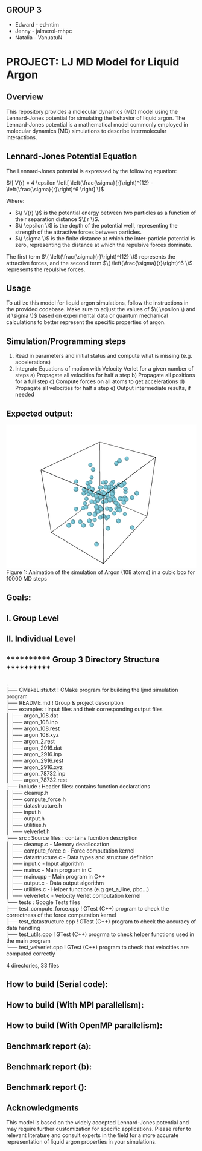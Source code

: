 ## GROUP 3
- Edward  -  ed-ntim
- Jenny   -  jalmerol-mhpc
- Natalia -  VanuatuN 

# PROJECT:  LJ MD Model for Liquid Argon

## Overview

This repository provides a molecular dynamics (MD) model using the Lennard-Jones potential 
for simulating the behavior of liquid argon. The Lennard-Jones potential is a mathematical 
model commonly employed in molecular dynamics (MD) simulations to describe intermolecular interactions.

## Lennard-Jones Potential Equation

The Lennard-Jones potential is expressed by the following equation:

$\[ V(r) = 4 \epsilon \left[ \left(\frac{\sigma}{r}\right)^{12} - \left(\frac{\sigma}{r}\right)^6 \right] \]$

Where:
- $\( V(r) \)$ is the potential energy between two particles as a function of their separation distance $\( r \)$.
- $\( \epsilon \)$ is the depth of the potential well, representing the strength of the attractive forces between particles.
- $\( \sigma \)$ is the finite distance at which the inter-particle potential is zero, representing the distance at which 
the repulsive forces dominate.

The first term $\( \left(\frac{\sigma}{r}\right)^{12} \)$ represents the attractive forces, 
and the second term $\( \left(\frac{\sigma}{r}\right)^6 \)$ represents the repulsive forces.

## Usage

To utilize this model for liquid argon simulations, follow the instructions in the provided codebase. 
Make sure to adjust the values of $\( \epsilon \) and \( \sigma \)$ based on experimental data or 
quantum mechanical calculations to better represent the specific properties of argon.


## Simulation/Programming steps
1. Read in parameters and initial status and compute what is missing (e.g. accelerations)
2. Integrate Equations of motion with Velocity Verlet for a given number of steps
a) Propagate all velocities for half a step
b) Propagate all positions for a full step
c) Compute forces on all atoms to get accelerations
d) Propagate all velocities for half a step
e) Output intermediate results, if needed

## Expected output:
![Animation](ljmd.gif)\
Figure 1: Animation of the simulation of Argon (108 atoms) in a cubic box for 10000 MD steps

## Goals:

## I. Group Level

## II. Individual Level

## **********  Group 3 Directory Structure  **********
.<br>
├── CMakeLists.txt                ! CMake program for building the ljmd simulation program<br>
├── README.md                     ! Group & project description<br>
├── examples                      : Input files and their corresponding output files<br>
│   ├── argon_108.dat<br>
│   ├── argon_108.inp<br>
│   ├── argon_108.rest<br>
│   ├── argon_108.xyz<br>
│   ├── argon_2.rest<br>
│   ├── argon_2916.dat<br>
│   ├── argon_2916.inp<br>
│   ├── argon_2916.rest<br>
│   ├── argon_2916.xyz<br>
│   ├── argon_78732.inp<br>
│   └── argon_78732.rest<br>
├── include                        : Header files: contains function declarations<br>
│   ├── cleanup.h<br>
│   ├── compute_force.h<br>
│   ├── datastructure.h<br>
│   ├── input.h<br>
│   ├── output.h<br>
│   ├── utilities.h<br>
│   └── velverlet.h<br>
├── src                            : Source files : contains fucntion description<br>
│   ├── cleanup.c                  - Memory deacllocation<br>
│   ├── compute_force.c            - Force computation kernel<br>
│   ├── datastructure.c            - Data types and structure definition<br>
│   ├── input.c                    - Input algorithm<br>
│   ├── main.c                     - Main program in C<br>
│   ├── main.cpp                   - Main program in C++<br>
│   ├── output.c                   - Data output algorithm<br>
│   ├── utilities.c                - Helper functions (e.g get_a_line, pbc...)<br>
│   └── velverlet.c                - Velocity Verlet computation kernel<br>
└── tests                          : Google Tests files<br>
    ├── test_compute_force.cpp     ! GTest (C++) program to check the correctness of the force computation kernel<br>
    ├── test_datastructure.cpp     ! GTest (C++) program to check the accuracy of data handling<br>
    ├── test_utils.cpp             ! GTest (C++) progrma to check helper functions used in the main program<br>
    └── test_velverlet.cpp         ! GTest (C++) program to check that velocities are computed correctly<br>

4 directories, 33 files

## How to build (Serial code):

## How to build (With MPI parallelism):

## How to build (With OpenMP parallelism):



## Benchmark report (a):

## Benchmark report (b):

## Benchmark report ():

## Acknowledgments

This model is based on the widely accepted Lennard-Jones potential and may require further customization for specific applications. Please refer to relevant literature and consult experts in the field for a more accurate representation of liquid argon properties in your simulations.